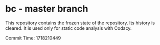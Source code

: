 # bc - master branch

This repository contains the frozen state of the repository.
Its history is cleared. It is used only for static code
analysis with Codacy.

Commit Time: 1718210449